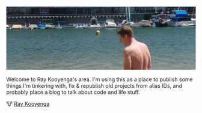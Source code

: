 ![Ray Kooyenga header](https://raw.githubusercontent.com/rkooyenga/.github/main/profile/twitter-banner.jpg) 

Welcome to Ray Kooyenga's area. I'm using this as a place to publish some things I'm tinkering with, fix & republish old projects from alias IDs, and probably place a blog to talk about code and life stuff.

🐮 [Ray Kooyenga](https://rkooyenga.github.io)


<!--

**Here are some ideas to get you started:**

🙋‍♀️ A short introduction - what is your organization all about?
🌈 Contribution guidelines - how can the community get involved?
👩‍💻 Useful resources - where can the community find your docs? Is there anything else the community should know?
🍿 Fun facts - what does your team eat for breakfast?
🧙 Remember, you can do mighty things with the power of [Markdown](https://docs.github.com/github/writing-on-github/getting-started-with-writing-and-formatting-on-github/basic-writing-and-formatting-syntax)
-->

